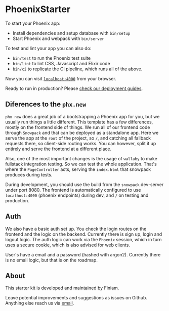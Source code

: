 # PhoenixStarter

To start your Phoenix app:
  * Install dependencies and setup database with `bin/setup`
  * Start Phoenix and webpack with `bin/server`

To test and lint your app you can also do:
  * `bin/test` to run the Phoenix test suite
  * `bin/lint` to lint CSS, Javascript and Elixir code
  * `bin/ci` to replicate the CI pipeline, which runs all of the above.

Now you can visit [`localhost:4000`](http://localhost:4000) from your browser.

Ready to run in production? Please [check our deployment guides](https://hexdocs.pm/phoenix/deployment.html).

## Diferences to the `phx.new`

`phx new` does a great job of a bootstrapping a Phoenix app for you, but we usually run things a little different. This template has a few differences, mostly on the frontend side of things. We run all of our frontend code through `Snowpack` and that can be deployed as a standalone app. Here we serve the app at the `root` of the project, so `/`, and catching all fallback requests there, so client-side routing works. You can however, split it up entirely and serve the frontend at a different place.

Also, one of the most important changes is the usage of `wallaby` to make fullstack integration testing. So we can test the whole application. That's where the `PageController` acts, serving the `index.html` that snowpack produces during tests.

During development, you should use the build from the `snowpack` dev-server under port 8080. The frontend is automatically configured to use `localhost:4000` (phoenix endpoints) during dev, and `/` on testing and production.

## Auth

We also have a basic auth set up. You check the login routes on the frontend and the logic on the backend. Currently there is sign up, login and logout logic. The auth logic can work via the `Phoenix` session, which in turn uses a secure cookie, which is also advised for web clients.

User's have a email and a password (hashed with argon2). Currently there is no email logic, but that is on the roadmap.

## About

This starter kit is developed and maintained by Finiam.

Leave potential improvements and suggestions as issues on Github. Anything else reach us via [email](mailto:contact@finiam.com).
